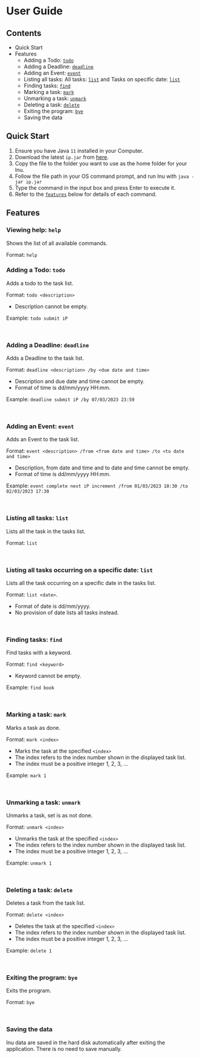 # User Guide

## Contents
- Quick Start
- Features
  - Adding a Todo: [```todo```](#adding-a-todo-todo)
  - Adding a Deadline: [```deadline```](#adding-a-deadline-deadline)
  - Adding an Event: [```event```](#adding-an-event-event)
  - Listing all tasks: All tasks: [```list```](#listing-all-tasks-list) and Tasks on specific date: [```list```](#listing-all-tasks-occurring-on-a-specific-date)
  - Finding tasks: [```find```](#finding-tasks-find)
  - Marking a task: [```mark```](#marking-a-task-mark)
  - Unmarking a task: [```unmark```](#unmarking-a-task-unmark)
  - Deleting a task: [```delete```](#deleting-a-task-delete)
  - Exiting the program: [```bye```](#exiting-the-program-exit)
  - Saving the data

## Quick Start
1. Ensure you have Java ```11``` installed in your Computer.
2. Download the latest ```ip.jar``` from [here](https://github.com/dsicol/ip/releases/tag/A-Release).
3. Copy the file to the folder you want to use as the home folder for your Inu.
4. Follow the file path in your OS command prompt, and run Inu with ```java -jar ip.jar```
5. Type the command in the input box and press Enter to execute it.
6. Refer to the [```features```](#features) below for details of each command.

## Features

### Viewing help: ```help```

Shows the list of all available commands.

Format: ```help```

### Adding a Todo: ```todo```

Adds a todo to the task list.

Format: ```todo <description>```
- Description cannot be empty.

Example: ```todo submit iP```

<br>

### Adding a Deadline: ```deadline```

Adds a Deadline to the task list.

Format: ```deadline <description> /by <due date and time>```
- Description and due date and time cannot be empty.
- Format of time is dd/mm/yyyy HH:mm.

Example: ```deadline submit iP /by 07/03/2023 23:59```

<br>

### Adding an Event: ```event```

Adds an Event to the task list.

Format: ```event <description> /from <from date and time> /to <to date and time>```
- Description, from date and time and to date and time cannot be empty.
- Format of time is dd/mm/yyyy HH:mm.

Example: ```event complete next iP increment /from 01/03/2023 10:30 /to 02/03/2023 17:30```

<br>

### Listing all tasks: ```list```

Lists all the task in the tasks list.

Format: ```list```

<br>

### Listing all tasks occurring on a specific date: ```list```

Lists all the task occurring on a specific date in the tasks list.

Format: ```list <date>```.
- Format of date is dd/mm/yyyy.
- No provision of date lists all tasks instead.

<br>

### Finding tasks: ```find```

Find tasks with a keyword.

Format: ```find <keyword>```
- Keyword cannot be empty.

Example: ```find book```

<br>

### Marking a task: ```mark```

Marks a task as done.

Format: ```mark <index>```
- Marks the task at the specified ```<index>```
- The index refers to the index number shown in the displayed task list.
- The index must be a positive integer 1, 2, 3, ...


Example: ```mark 1```

<br>

### Unmarking a task: ```unmark```

Unmarks a task, set is as not done.

Format: ```unmark <index>```
- Unmarks the task at the specified ```<index>```
- The index refers to the index number shown in the displayed task list.
- The index must be a positive integer 1, 2, 3, ...


Example: ```unmark 1```

<br>

### Deleting a task: ```delete```

Deletes a task from the task list.

Format: ```delete <index>```
- Deletes the task at the specified ```<index>```
- The index refers to the index number shown in the displayed task list.
- The index must be a positive integer 1, 2, 3, ...

Example: ```delete 1```

<br>

### Exiting the program: ```bye```

Exits the program.

Format: ```bye```

<br>

### Saving the data
Inu data are saved in the hard disk automatically after exiting the application. There is no need to save manually.